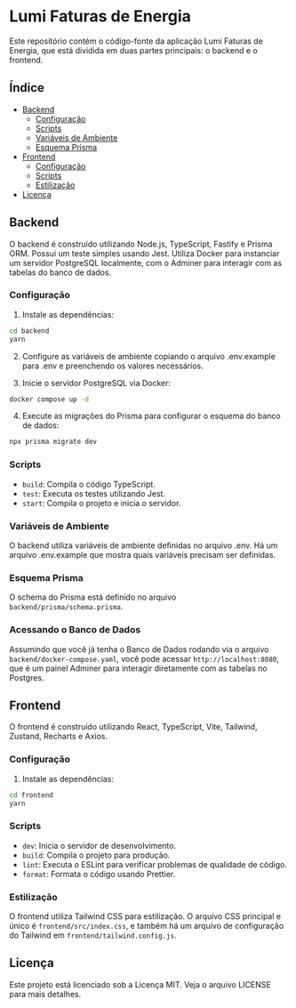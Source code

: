 # Lumi Faturas de Energia

Este repositório contém o código-fonte da aplicação Lumi Faturas de Energia, que está dividida em duas partes principais: o backend e o frontend.

## Índice

- [Backend](#backend)
  - [Configuração](#configuração)
  - [Scripts](#scripts)
  - [Variáveis de Ambiente](#variáveis-de-ambiente)
  - [Esquema Prisma](#esquema-prisma)
- [Frontend](#frontend)
  - [Configuração](#configuração-1)
  - [Scripts](#scripts-1)
  - [Estilização](#estilização)
- [Licença](#licença)

## Backend

O backend é construído utilizando Node.js, TypeScript, Fastify e Prisma ORM. Possui um teste simples usando Jest. Utiliza Docker para instanciar um servidor PostgreSQL localmente, com o Adminer para interagir com as tabelas do banco de dados.

### Configuração

1. Instale as dependências:

```sh
cd backend
yarn
```

2. Configure as variáveis de ambiente copiando o arquivo .env.example para .env e preenchendo os valores necessários.

3. Inicie o servidor PostgreSQL via Docker:

```sh
docker compose up -d
```

4. Execute as migrações do Prisma para configurar o esquema do banco de dados:

```sh
npx prisma migrate dev
```

### Scripts

- `build`: Compila o código TypeScript.
- `test`: Executa os testes utilizando Jest.
- `start`: Compila o projeto e inicia o servidor.

### Variáveis de Ambiente

O backend utiliza variáveis de ambiente definidas no arquivo .env. Há um arquivo .env.example que mostra quais variáveis precisam ser definidas.

### Esquema Prisma

O schema do Prisma está definido no arquivo `backend/prisma/schema.prisma`.

### Acessando o Banco de Dados

Assumindo que você já tenha o Banco de Dados rodando via o arquivo `backend/docker-compose.yaml`, você pode acessar `http://localhost:8080`, que é um painel Adminer para interagir diretamente com as tabelas no Postgres.

## Frontend

O frontend é construído utilizando React, TypeScript, Vite, Tailwind, Zustand, Recharts e Axios.

### Configuração

1. Instale as dependências:

```sh
cd frontend
yarn
```

### Scripts

- `dev`: Inicia o servidor de desenvolvimento.
- `build`: Compila o projeto para produção.
- `lint`: Executa o ESLint para verificar problemas de qualidade de código.
- `format`: Formata o código usando Prettier.

### Estilização

O frontend utiliza Tailwind CSS para estilização. O arquivo CSS principal e único é `frontend/src/index.css`, e também há um arquivo de configuração do Tailwind em `frontend/tailwind.config.js`.

## Licença

Este projeto está licenciado sob a Licença MIT. Veja o arquivo LICENSE para mais detalhes.